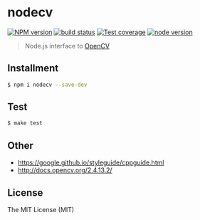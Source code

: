 # nodecv

[![NPM version][npm-image]][npm-url]
[![build status][travis-image]][travis-url]
[![Test coverage][coveralls-image]][coveralls-url]
[![node version][node-image]][node-url]

[npm-image]: https://img.shields.io/npm/v/nodecv.svg?style=flat-square
[npm-url]: https://npmjs.org/package/nodecv
[travis-image]: https://img.shields.io/travis/xudafeng/nodecv.svg?style=flat-square
[travis-url]: https://travis-ci.org/xudafeng/nodecv
[coveralls-image]: https://img.shields.io/coveralls/xudafeng/nodecv.svg?style=flat-square
[coveralls-url]: https://coveralls.io/r/xudafeng/nodecv?branch=master
[node-image]: https://img.shields.io/badge/node.js-%3E=_0.10-green.svg?style=flat-square
[node-url]: http://nodejs.org/download/

> Node.js interface to [OpenCV](//github.com/opencv/opencv)

## Installment

``` bash
$ npm i nodecv --save-dev
```

## Test

``` bash
$ make test
```

## Other

- https://google.github.io/styleguide/cppguide.html
- http://docs.opencv.org/2.4.13.2/

## License

The MIT License (MIT)
